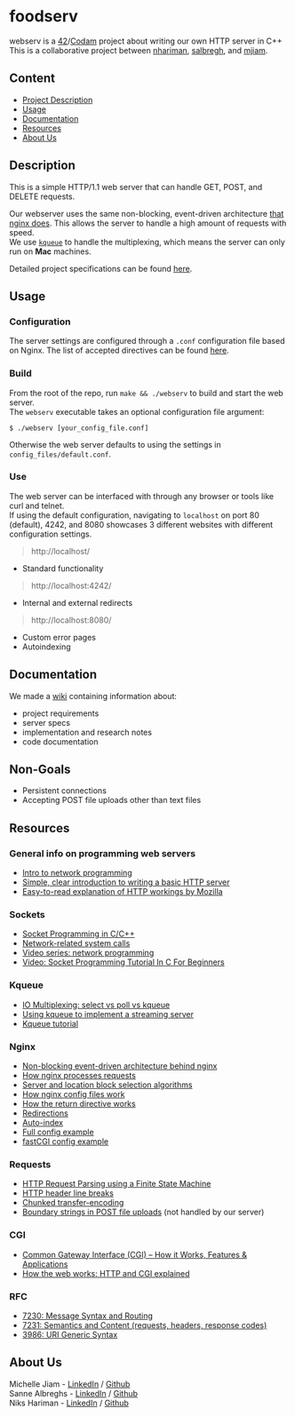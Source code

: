 # foodserv
webserv is a [42](https://www.42network.org/)/[Codam](https://www.codam.nl/) project about writing our own HTTP server in C++  
This is a collaborative project between [nhariman](https://github.com/nhariman), [salbregh](https://github.com/salbregh), and [mjiam](https://github.com/MichelleJiam).  
## Content
- [Project Description](#description)
- [Usage](#usage)
- [Documentation](#documentation)
- [Resources](#resources)
- [About Us](#about-us)

## Description
This is a simple HTTP/1.1 web server that can handle GET, POST, and DELETE requests.  

Our webserver uses the same non-blocking, event-driven architecture [that nginx does](https://www.nginx.com/blog/inside-nginx-how-we-designed-for-performance-scale/). This allows the server to handle a high amount of requests with speed.  
We use [`kqueue`](https://www.freebsd.org/cgi/man.cgi?query=kqueue&sektion=2) to handle the multiplexing, which means the server can only run on **Mac** machines.  

Detailed project specifications can be found [here](docs/webserv.en.subject.pdf).

## Usage
### Configuration
The server settings are configured through a `.conf` configuration file based on Nginx. The list of accepted directives can be found [here](https://github.com/NHariman/foodserv/wiki/Configuration-file).  

### Build
From the root of the repo, run `make && ./webserv` to build and start the web server.  
The `webserv` executable takes an optional configuration file argument:  
```console
$ ./webserv [your_config_file.conf]
```
Otherwise the web server defaults to using the settings in `config_files/default.conf`.

### Use
The web server can be interfaced with through any browser or tools like curl and telnet.  
If using the default configuration, navigating to `localhost` on port 80 (default), 4242, and 8080 showcases 3 different websites with different configuration settings.   

> http://localhost/
- Standard functionality  

> http://localhost:4242/
- Internal and external redirects  

> http://localhost:8080/
- Custom error pages
- Autoindexing


## Documentation
We made a [wiki](https://github.com/NHariman/foodserv/wiki) containing information about:
- project requirements
- server specs
- implementation and research notes
- code documentation

## Non-Goals
- Persistent connections
- Accepting POST file uploads other than text files

## Resources
### General info on programming web servers
- [Intro to network programming](https://beej.us/guide/bgnet/html/#intro)
- [Simple, clear introduction to writing a basic HTTP server](https://medium.com/from-the-scratch/http-server-what-do-you-need-to-know-to-build-a-simple-http-server-from-scratch-d1ef8945e4fa)
- [Easy-to-read explanation of HTTP workings by Mozilla](https://developer.mozilla.org/en-US/docs/Web/HTTP)

### Sockets
- [Socket Programming in C/C++](https://www.geeksforgeeks.org/socket-programming-cc/)
- [Network-related system calls](https://beej.us/guide/bgnet/html/#system-calls-or-bust)
- [Video series: network programming](https://www.youtube.com/playlist?list=PL9IEJIKnBJjH_zM5LnovnoaKlXML5qh17)
- [Video: Socket Programming Tutorial In C For Beginners](https://youtu.be/LtXEMwSG5-8)

### Kqueue
- [IO Multiplexing: select vs poll vs kqueue](https://nima101.github.io/io_multiplexing)
- [Using kqueue to implement a streaming server](https://nima101.github.io/kqueue_server)
- [Kqueue tutorial](https://wiki.netbsd.org/tutorials/kqueue_tutorial/)

### Nginx
- [Non-blocking event-driven architecture behind nginx](https://www.nginx.com/blog/inside-nginx-how-we-designed-for-performance-scale/)
- [How nginx processes requests](http://nginx.org/en/docs/http/request_processing.html)
- [Server and location block selection algorithms](https://www.digitalocean.com/community/tutorials/understanding-nginx-server-and-location-block-selection-algorithms)
- [How nginx config files work](https://www.plesk.com/blog/various/nginx-configuration-guide/)
- [How the return directive works](https://www.digitalocean.com/community/tutorials/nginx-rewrite-url-rules)
- [Redirections](https://developer.mozilla.org/en-US/docs/Web/HTTP/Redirections)
- [Auto-index](https://www.keycdn.com/support/nginx-directory-index)
- [Full config example](https://www.nginx.com/resources/wiki/start/topics/examples/full/)
- [fastCGI config example](https://www.nginx.com/resources/wiki/start/topics/examples/fastcgiexample/)

### Requests
- [HTTP Request Parsing using a Finite State Machine](https://ieeexplore.ieee.org/document/6957302)
- [HTTP header line breaks](https://stackoverflow.com/questions/5757290/http-header-line-break-style)
- [Chunked transfer-encoding](https://en.wikipedia.org/wiki/Chunked_transfer_encoding)
- [Boundary strings in POST file uploads](https://stackoverflow.com/questions/8659808/how-does-http-file-upload-work) (not handled by our server)

### CGI
- [Common Gateway Interface (CGI) – How it Works, Features & Applications](https://electricalfundablog.com/common-gateway-interface-cgi/)
- [How the web works: HTTP and CGI explained](https://www.garshol.priv.no/download/text/http-tut.html)

### RFC
- [7230: Message Syntax and Routing](https://datatracker.ietf.org/doc/html/rfc7230)
- [7231: Semantics and Content (requests, headers, response codes)](https://www.rfc-editor.org/rfc/rfc7231.html)
- [3986: URI Generic Syntax](https://datatracker.ietf.org/doc/html/rfc3986)


## About Us
Michelle Jiam - [LinkedIn](https://www.linkedin.com/in/mljiam/) / [Github](https://github.com/MichelleJiam)  
Sanne Albreghs - [LinkedIn](https://www.linkedin.com/in/sanne-albreghs-ba09141a3/) / [Github](https://github.com/salbregh)  
Niks Hariman - [LinkedIn](https://www.linkedin.com/in/niks-hariman-msc-aaa74b152/) / [Github](https://github.com/nhariman)
